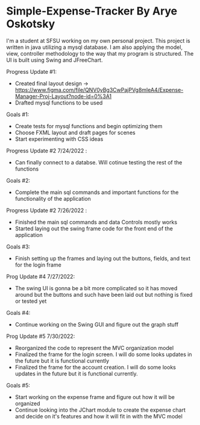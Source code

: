 # Simple-Expense-Tracker By Arye Oskotsky
I'm a student at SFSU working on my own personal project. This project is written in java utilizing a mysql database. I am also applying the model, view, controller
methodology to the way that my program is structured. The UI is built using Swing and JFreeChart.

Progress Update #1:
- Created final layout design -> https://www.figma.com/file/QNV0yBg3CwPajPVg8mleA4/Expense-Manager-Proj-Layout?node-id=0%3A1
- Drafted mysql functions to be used

Goals #1:
- Create tests for mysql functions and begin optimizing them
- Choose FXML layout and draft pages for scenes
- Start experimenting with CSS ideas

Progress Update #2 7/24/2022 : 
- Can finally connect to a databse. Will cotinue testing the rest of the functions

Goals #2: 
- Complete the main sql commands and important functions for the functionality of the application

Progress Update #2 7/26/2022 :
- Finished the main sql commands and data Controls mostly works
- Started laying out the swing frame code for the front end of the application

Goals #3:
- Finish setting up the frames and laying out the buttons, fields, and text for the login frame

Prog Update #4 7/27/2022:
- The swing UI is gonna be a bit more complicated so it has moved around but the buttons and such have been laid out but nothing is fixed or tested yet

Goals #4:
- Continue working on the Swing GUI and figure out the graph stuff

Prog Update #5 7/30/2022:
- Reorganized the code to represent the MVC organization model
- Finalized the frame for the login screen. I will do some looks updates in the future but it is functional currently
- Finalized the frame for the account creation. I will do some looks updates in the future but it is functional currently.

Goals #5:
- Start working on the expense frame and figure out how it will be organized
- Continue looking into the JChart module to create the expense chart and decide on it's features and how it will fit in with the MVC model

